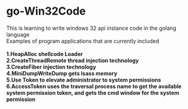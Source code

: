 # go-Win32Code
This is learning to write windows 32 api instance code in the golang language<br>
Examples of program applications that are currently included <br>
<br>
**1.HeapAlloc shellcode Loader**
<br>
**2.CreateThreadRemote thread injection technology**
<br>
**3.CreateFiber injection technology**
<br>
**4.MiniDumpWriteDump gets lsass memory**
<br>
**5.Use Token to elevate administrator to system permissions**
<br>
**6.AccessToken uses the traversal process name to get the available system permission token, and gets the cmd window for the system permission**
